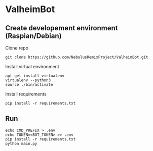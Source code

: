 # ValheimBot

## Create developement environment (Raspian/Debian)
Clone repo
```
git clone https://github.com/NebulusRemixProject/ValheimBot.git
```
Install virtual environment
```
apt-get install virtualenv
virtualenv --python3 .
source ./bin/activate
```
Install requirements
```
pip install -r requirements.txt
```

## Run
```
echo CMD_PREFIX > .env
echo TOKEN=<BOT_TOKEN> >> .env
pip install -r requirements.txt
python main.py
```



